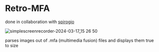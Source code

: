 # Retro-MFA
done in collaboration with [spirogio](https://github.com/spirogio)

![simplescreenrecorder-2024-03-17_15 26 50](https://github.com/42-projects-abied-ch/Retro-MFA/assets/136271426/40042b41-e8d1-428b-b395-bd140d2e287f)

parses images out of .mfa (multimedia fusion) files and displays them true to size



